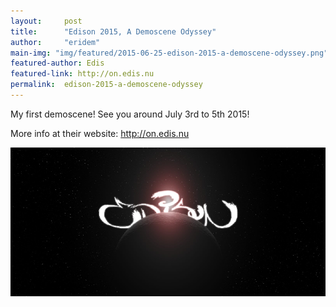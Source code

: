 ```yaml
---
layout:     post
title:      "Edison 2015, A Demoscene Odyssey"
author:     "eridem"
main-img: "img/featured/2015-06-25-edison-2015-a-demoscene-odyssey.png"
featured-author: Edis
featured-link: http://on.edis.nu
permalink:  edison-2015-a-demoscene-odyssey
---
```


My first demoscene! See you around July 3rd to 5th 2015!

More info at their website: <http://on.edis.nu>

![](img/featured/2015-06-25-edison-2015-a-demoscene-odyssey.png)
